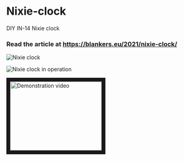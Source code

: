 # Nixie-clock
DIY IN-14 Nixie clock

### Read the article at https://blankers.eu/2021/nixie-clock/

![Nixie clock](https://github.com/niekproductions/Nixie-clock/raw/master/pictures/side.jpg "Nixie clock")

![Nixie clock in operation](https://github.com/niekproductions/Nixie-clock/raw/master/pictures/on.jpg "Nixie clock in operation")

<a href="http://www.youtube.com/watch?feature=player_embedded&v=HqRzXS7RQFY" target="_blank"><img src="http://img.youtube.com/vi/HqRzXS7RQFY/0.jpg" alt="Demonstration video" width="240" height="180" border="10" /></a>
